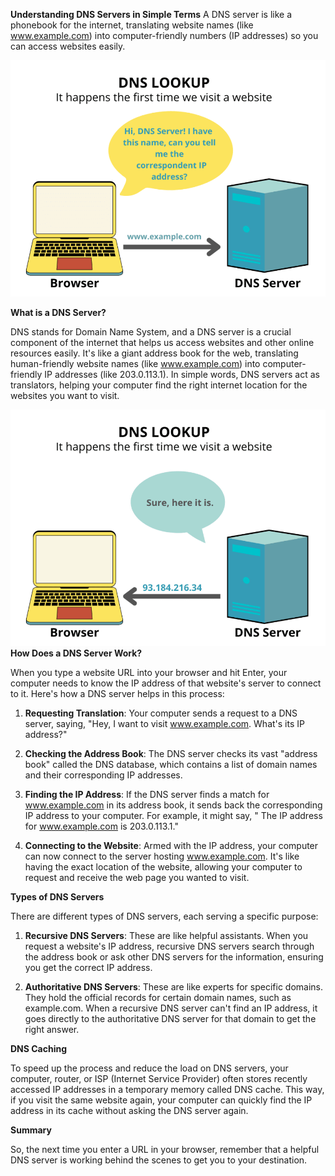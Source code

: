 **Understanding DNS Servers in Simple Terms**
A DNS server is like a phonebook for the internet, translating website names (like www.example.com) into computer-friendly numbers (IP addresses) so you can access websites easily.

![URL](../Assets/DNS1.png)

**What is a DNS Server?**

DNS stands for Domain Name System, and a DNS server is a crucial component of the internet that helps us access websites and other online resources easily. It's like a giant address book for the web, translating human-friendly website names (like www.example.com) into computer-friendly IP addresses (like 203.0.113.1). In simple words, DNS servers act as translators, helping your computer find the right internet location for the websites you want to visit.

![URL](../Assets/DNS2.png)
**How Does a DNS Server Work?**

When you type a website URL into your browser and hit Enter, your computer needs to know the IP address of that website's server to connect to it. Here's how a DNS server helps in this process:

1. **Requesting Translation**: Your computer sends a request to a DNS server, saying, "Hey, I want to visit www.example.com. What's its IP address?"

2. **Checking the Address Book**: The DNS server checks its vast "address book" called the DNS database, which contains a list of domain names and their corresponding IP addresses.

3. **Finding the IP Address**: If the DNS server finds a match for www.example.com in its address book, it sends back the corresponding IP address to your computer. For example, it might say, " The IP address for www.example.com is 203.0.113.1."

4. **Connecting to the Website**: Armed with the IP address, your computer can now connect to the server hosting www.example.com. It's like having the exact location of the website, allowing your computer to request and receive the web page you wanted to visit.

**Types of DNS Servers**

There are different types of DNS servers, each serving a specific purpose:

1. **Recursive DNS Servers**: These are like helpful assistants. When you request a website's IP address, recursive DNS servers search through the address book or ask other DNS servers for the information, ensuring you get the correct IP address.

2. **Authoritative DNS Servers**: These are like experts for specific domains. They hold the official records for certain domain names, such as example.com. When a recursive DNS server can't find an IP address, it goes directly to the authoritative DNS server for that domain to get the right answer.

**DNS Caching**

To speed up the process and reduce the load on DNS servers, your computer, router, or ISP (Internet Service Provider) often stores recently accessed IP addresses in a temporary memory called DNS cache. This way, if you visit the same website again, your computer can quickly find the IP address in its cache without asking the DNS server again.

**Summary**

So, the next time you enter a URL in your browser, remember that a helpful DNS server is working behind the scenes to get you to your destination.